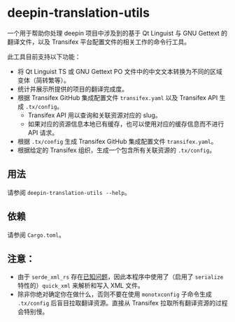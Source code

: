 # deepin-translation-utils

一个用于帮助你处理 deepin 项目中涉及到的基于 Qt Linguist 与 GNU Gettext 的翻译文件，以及 Transifex 平台配置文件的相关工作的命令行工具。

此工具目前支持以下功能：

- 将 Qt Linguist TS 或 GNU Gettext PO 文件中的中文文本转换为不同的区域变体（简转繁等）。
- 统计并展示所提供的项目的翻译完成度。
- 根据 Transifex GitHub 集成配置文件 `transifex.yaml` 以及 Transifex API 生成 `.tx/config`。
  - Transifex API 用以查询和关联资源对应的 slug。
  - 如果对应的资源信息本地已有缓存，也可以使用对应的缓存信息而不进行 API 请求。
- 根据 `.tx/config` 生成 Transifex GitHub 集成配置文件 `transifex.yaml`。
- 根据给定的 Transifex 组织，生成一个包含所有关联资源的 `.tx/config`。

## 用法

请参阅 `deepin-translation-utils --help`。

## 依赖

请参阅 `Cargo.toml`。

## 注意：

- 由于 `serde_xml_rs` 存在[已知问题](https://github.com/RReverser/serde-xml-rs/issues/186)，因此本程序中使用了（启用了 `serialize` 特性的）`quick_xml` 来解析和写入 XML 文件。
- 除非你绝对确定你在做什么，否则不要在使用 `monotxconfig` 子命令生成 `.tx/config` 后盲目拉取翻译资源。直接从 Transifex 拉取所有翻译资源的过程会特别慢。